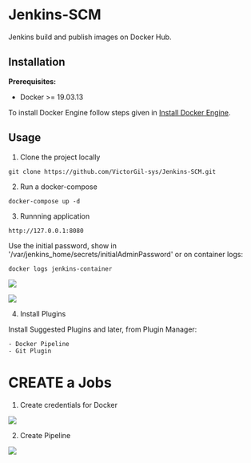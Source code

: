 # Jenkins-SCM

Jenkins build and publish images on Docker Hub.

## Installation

**Prerequisites:**
- Docker >= 19.03.13

To install Docker Engine follow steps given in [Install Docker Engine](https://docs.docker.com/engine/install/).

## Usage

1. Clone the project locally

```
git clone https://github.com/VictorGil-sys/Jenkins-SCM.git
```

2. Run a docker-compose

```
docker-compose up -d
```

3. Runnning application

```
http://127.0.0.1:8080
```

Use the initial password, show in '/var/jenkins_home/secrets/initialAdminPassword' or on container logs:

```
docker logs jenkins-container
```
![](https://github.com/VictorGil-sys/Jenkins-SCM/blob/main/images/2-Started_credentials.png)


![](https://github.com/VictorGil-sys/Jenkins-SCM/blob/main/images/1-Jenkins_started.png)

4. Install Plugins

Install Suggested Plugins and later, from Plugin Manager:
```
- Docker Pipeline
- Git Plugin
```

# CREATE a Jobs

1. Create credentials for Docker 

![](https://github.com/VictorGil-sys/Jenkins-SCM/blob/main/images/3-Credentials.png)

2. Create Pipeline

![](https://github.com/VictorGil-sys/Jenkins-SCM/blob/main/images/4-Create_pipeline.png)


